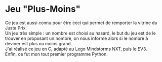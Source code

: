 # Jeu "Plus-Moins"
Ce jeu est aussi connu pour être ceci qui permet de remporter la vitrine du Juste Prix. <br>
Un jeu très simple : un nombre est choisi au hasard, le but du jeu est de le trouver en proposant un nombre, 
on nous informe alors si le nombre à deviner est plus ou moins grand. <br>
J'ai réalisé ce jeu en C, adapté au Lego Mindstorms NXT, puis le EV3. <br>
Enfin, ce fut mon tout premier programme Python.
